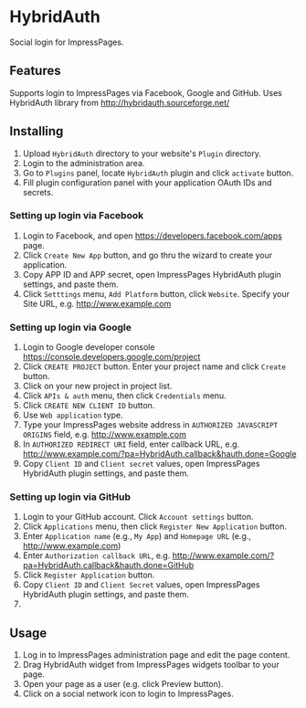 # HybridAuth

Social login for ImpressPages. 

## Features

Supports login to ImpressPages via Facebook, Google and GitHub. Uses HybridAuth library from http://hybridauth.sourceforge.net/

## Installing

1. Upload `HybridAuth` directory to your website's `Plugin` directory.
2. Login to the administration area.
3. Go to `Plugins` panel, locate `HybridAuth` plugin and click `activate` button.
4. Fill plugin configuration panel with your application OAuth IDs and secrets.

### Setting up login via Facebook 
1. Login to Facebook, and open https://developers.facebook.com/apps page. 
2. Click `Create New App` button, and go thru the wizard to create your application. 
3. Copy APP ID and APP secret, open ImpressPages HybridAuth plugin settings, and paste them.
4. Click `Setttings` menu, `Add Platform` button, click `Website`. Specify your Site URL, e.g. http://www.example.com

### Setting up login via Google
1. Login to Google developer console https://console.developers.google.com/project
2. Click `CREATE PROJECT` button. Enter your project name and click `Create` button.
3. Click on your new project in project list.
3. Click `APIs & auth` menu, then click `Credentials` menu.
4. Click `CREATE NEW CLIENT ID` button.
5. Use `Web application` type. 
6. Type your ImpressPages website address in `AUTHORIZED JAVASCRIPT ORIGINS` field, e.g. http://www.example.com
7. In `AUTHORIZED REDIRECT URI` field, enter callback URL, e.g. http://www.example.com/?pa=HybridAuth.callback&hauth.done=Google
8. Copy `Client ID` and `Client secret` values, open ImpressPages HybridAuth plugin settings, and paste them.

### Setting up login via GitHub
1. Login to your GitHub account. Click `Account settings` button.
2. Click `Applications` menu, then click `Register New Application` button.
3. Enter `Application name` (e.g., `My App`) and `Homepage URL` (e.g., http://www.example.com)
4. Enter `Authorization callback URL`, e.g. http://www.example.com/?pa=HybridAuth.callback&hauth.done=GitHub
5. Click `Register Application` button.
6. Copy `Client ID` and `Client Secret` values, open ImpressPages HybridAuth plugin settings, and paste them.
7. 
## Usage

1. Log in to ImpressPages administration page and edit the page content.
2. Drag HybridAuth widget from ImpressPages widgets toolbar to your page.
3. Open your page as a user (e.g. click Preview button).
4. Click on a social network icon to login to ImpressPages.
